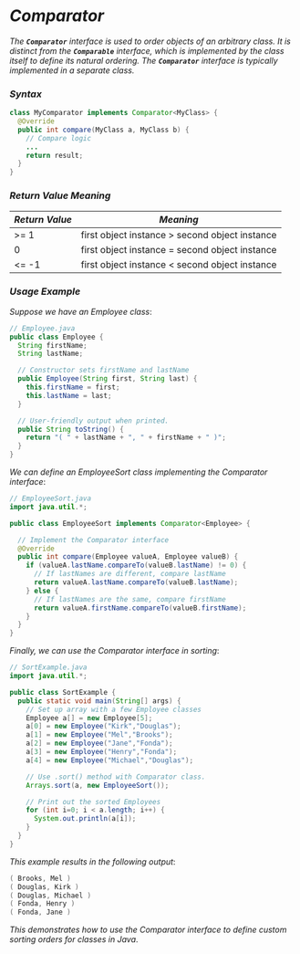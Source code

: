 #  ***Comparator***

*The ***`Comparator`*** interface is used to order objects of an arbitrary class. It is distinct from the ***`Comparable`*** interface, which is implemented by the class itself to define its natural ordering. The ***`Comparator`*** interface is typically implemented in a separate class.*

### ***Syntax***

```java
class MyComparator implements Comparator<MyClass> {
  @Override 
  public int compare(MyClass a, MyClass b) {
    // Compare logic
    ...
    return result;
  }
}
```
### ***Return Value Meaning***

| ***Return Value*** | ***Meaning***                                 |
|--------------|-----------------------------------------|
| >= 1         | first object instance > second object instance |
| 0            | first object instance = second object instance |
| <= -1        | first object instance < second object instance |

### ***Usage Example***
*Suppose we have an Employee class*:

```java
// Employee.java
public class Employee {
  String firstName;
  String lastName;

  // Constructor sets firstName and lastName
  public Employee(String first, String last) {
    this.firstName = first;
    this.lastName = last;
  }

  // User-friendly output when printed.
  public String toString() {
    return "( " + lastName + ", " + firstName + " )";
  }
}
```
*We can define an EmployeeSort class implementing the Comparator interface*:
```java
// EmployeeSort.java
import java.util.*;

public class EmployeeSort implements Comparator<Employee> {

  // Implement the Comparator interface
  @Override 
  public int compare(Employee valueA, Employee valueB) {
    if (valueA.lastName.compareTo(valueB.lastName) != 0) {
      // If lastNames are different, compare lastName
      return valueA.lastName.compareTo(valueB.lastName);
    } else {
      // If lastNames are the same, compare firstName
      return valueA.firstName.compareTo(valueB.firstName);
    }
  }
}
```

*Finally, we can use the Comparator interface in sorting*:
```java
// SortExample.java
import java.util.*;

public class SortExample {
  public static void main(String[] args) {
    // Set up array with a few Employee classes
    Employee a[] = new Employee[5];
    a[0] = new Employee("Kirk","Douglas");
    a[1] = new Employee("Mel","Brooks");
    a[2] = new Employee("Jane","Fonda");
    a[3] = new Employee("Henry","Fonda");
    a[4] = new Employee("Michael","Douglas");

    // Use .sort() method with Comparator class.
    Arrays.sort(a, new EmployeeSort());

    // Print out the sorted Employees
    for (int i=0; i < a.length; i++) {
      System.out.println(a[i]);
    }
  }
}
```
*This example results in the following output*:
```java
( Brooks, Mel )
( Douglas, Kirk )
( Douglas, Michael )
( Fonda, Henry )
( Fonda, Jane )
```
*This demonstrates how to use the Comparator interface to define custom sorting orders for classes in Java*.
